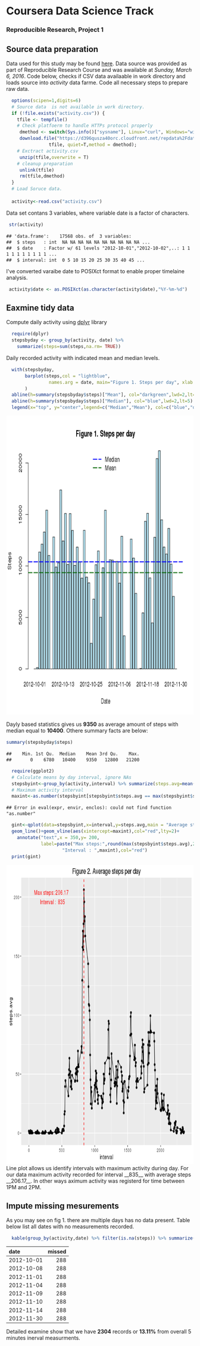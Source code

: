 
# Coursera Data Science Track
### Reproducible Research, Project 1

## Source data preparation
Data used for this study may be found [here](https://d396qusza40orc.cloudfront.net/repdata%2Fdata%2Factivity.zip). Data source was provided as part of Reproducible Research Course and was awailable at _Sunday, March 6, 2016_.
Code below, checks if CSV data availaable in work directory and loads source into _activity_ data farme. Code all necessary steps to prepare raw data.


```r
  options(scipen=1,digits=6)
  # Source data  is not available in work directory.
  if (!file.exists("activity.csv")) {
    tfile <- tempfile()
    # Check platfoerm to handle HTTPs protocol properly
     dmethod <- switch(Sys.info()["sysname"], Linux="curl", Windows="wininet")
     download.file("https://d396qusza40orc.cloudfront.net/repdata%2Fdata%2Factivity.zip",
                tfile, quiet=T,method = dmethod);
    # Exctract activity.csv                
     unzip(tfile,overwrite = T)
    # cleanup preparation 
     unlink(tfile)
     rm(tfile,dmethod)
  }
  # Load Soruce data.
  
  activity<-read.csv("activity.csv")
```

Data set contans 3 variables, where variable date is a factor of characters.

```r
 str(activity)
```

```
## 'data.frame':	17568 obs. of  3 variables:
##  $ steps   : int  NA NA NA NA NA NA NA NA NA NA ...
##  $ date    : Factor w/ 61 levels "2012-10-01","2012-10-02",..: 1 1 1 1 1 1 1 1 1 1 ...
##  $ interval: int  0 5 10 15 20 25 30 35 40 45 ...
```

I've converted varaibe date to POSIXct format to enable proper timelaine analysis.

```r
 activity$date <- as.POSIXct(as.character(activity$date),"%Y-%m-%d")
```
## Eaxmine tidy data 

Compute daily activity using [dplyr](https://cran.rstudio.com/web/packages/dplyr/vignettes/introduction.html) library

```r
  require(dplyr)
  stepsbyday <- group_by(activity, date) %>% 
    summarize(steps=sum(steps,na.rm= TRUE))
```

Daily recorded activity with indicated mean and median levels.

```r
  with(stepsbyday,
       barplot(steps,col = "lightblue",
                names.arg = date, main="Figure 1. Steps per day", xlab = "Date",ylab="Steps")
       )
  abline(h=summary(stepsbyday$steps)["Mean"], col="darkgreen",lwd=2,lt=5)
  abline(h=summary(stepsbyday$steps)["Median"], col="blue",lwd=2,lt=5)
  legend(x="top", y="center",legend=c("Median","Mean"), col=c("blue","darkgreen"),bty="n",lwd=2,lty=5)
```

<img src="figure/barplot-1.png" title="plot of chunk barplot" alt="plot of chunk barplot" width="800px" height="800px" />


Dayly based statistics gives us __9350__ as average amount of steps  with median equal to  __10400__. Othere summary facts are below:

```r
summary(stepsbyday$steps)
```

```
##    Min. 1st Qu.  Median    Mean 3rd Qu.    Max. 
##       0    6780   10400    9350   12800   21200
```

```r
  require(ggplot2)
  # Calculate means by day interval, ignore NAs
  stepsbyint<-group_by(activity,interval) %>% summarize(steps.avg=mean(steps,na.rm=T))
  # Maximum activity interval
  maxint<-as.number(stepsbyint[stepsbyint$steps.avg == max(stepsbyint$steps.avg),"interval"]) 
```

```
## Error in eval(expr, envir, enclos): could not find function "as.number"
```

```r
  gint<-qplot(data=stepsbyint,x=interval,y=steps.avg,main = "Average steps per day")+
  geom_line()+geom_vline(aes(xintercept=maxint),col="red",lty=2)+
    annotate("text",x = 350,y= 200, 
             label=paste("Max steps:",round(max(stepsbyint$steps.avg),2),"\n",
                     "Interval : ",maxint),col="red")
  print(gint)
```

<img src="figure/byinterval-1.png" title="plot of chunk byinterval" alt="plot of chunk byinterval" width="800px" height="800px" />
Line plot allows us identify intervals with maximum activity during day. For our data maximum activity recorded for interval __835__ with average steps __206.17__. In other ways aximum activity was registerd for time between 1PM and 2PM. 

## Impute missing mesurements

As you may see on fig 1. there are multiple days has no data present. Table below list all dates with no measurements recorded. 

```r
  kable(group_by(activity,date) %>% filter(is.na(steps)) %>% summarize(missed=sum(is.na(steps))))
```



|date       | missed|
|:----------|------:|
|2012-10-01 |    288|
|2012-10-08 |    288|
|2012-11-01 |    288|
|2012-11-04 |    288|
|2012-11-09 |    288|
|2012-11-10 |    288|
|2012-11-14 |    288|
|2012-11-30 |    288|
Detailed examine show that we have __2304__ records or __13.11%__ from overall 5 minutes inerval measurments.

